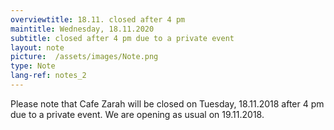 ```yaml
---
overviewtitle: 18.11. closed after 4 pm
maintitle: Wednesday, 18.11.2020
subtitle: closed after 4 pm due to a private event
layout: note
picture:  /assets/images/Note.png
type: Note
lang-ref: notes_2
---
```

Please note that Cafe Zarah will be closed on Tuesday, 18.11.2018 after 4 pm due to a private event.
We are opening as usual on 19.11.2018.
